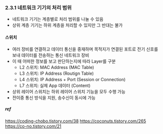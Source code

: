 ### 2.3.1 네트워크 기기의 처리 범위
- 네트워크 기기는 계층별로 처리 범위를 나눌 수 있음
- 상위 계층 기기는 하위 계층을 처리할 수 있지만 그 반대는 불가

#### 스위치
- 여러 장비를 연결하고 데이터 통신을 중재하며 목적지가 연결된 포트로 전기 신호를 보내 데이터를 전송하는 통신 네트워크 장비
- 이 때 어떠한 정보를 보고 판단하는지에 따라 Layer를 구분
  - L2 스위치: MAC Address (MAC Table)
  - L3 스위치: IP Address (Routign Table)
  - L4 스위치: IP Address + Port (Session or Connection)
  - L7 스위치: 실제 App 데이터 (Content)
- 상위 레이어 스위치는 하위 레이어 스위치 기능을 모두 수행 가능
- 전이중 통신 방식을 지원, 송수신이 동시에 가능


##### ref
https://coding-chobo.tistory.com/38
https://coconuts.tistory.com/265
https://co-no.tistory.com/21